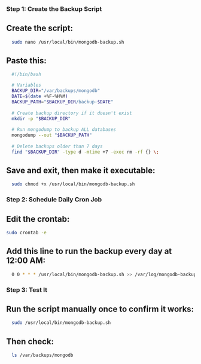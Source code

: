 ### Step 1: Create the Backup Script
## Create the script:
```bash
  sudo nano /usr/local/bin/mongodb-backup.sh

```

## Paste this:

```bash
  #!/bin/bash

  # Variables
  BACKUP_DIR="/var/backups/mongodb"
  DATE=$(date +%F-%H%M)
  BACKUP_PATH="$BACKUP_DIR/backup-$DATE"
  
  # Create backup directory if it doesn't exist
  mkdir -p "$BACKUP_DIR"
  
  # Run mongodump to backup ALL databases
  mongodump --out "$BACKUP_PATH"
  
  # Delete backups older than 7 days
  find "$BACKUP_DIR" -type d -mtime +7 -exec rm -rf {} \;
```
## Save and exit, then make it executable:
```bash
  sudo chmod +x /usr/local/bin/mongodb-backup.sh

```

### Step 2: Schedule Daily Cron Job
## Edit the crontab:

```bash
sudo crontab -e

```

## Add this line to run the backup every day at 12:00 AM:

```bash
  0 0 * * * /usr/local/bin/mongodb-backup.sh >> /var/log/mongodb-backup.log 2>&1
```

### Step 3: Test It

## Run the script manually once to confirm it works:

```bash
  sudo /usr/local/bin/mongodb-backup.sh
```
## Then check:

```bash
  ls /var/backups/mongodb
```

